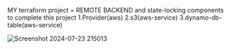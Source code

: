 MY terraform project = REMOTE BACKEND and state-locking
components to complete this project
1.Provider(aws)
2.s3(aws-service)
3.dynamo-db-table(aws-service)
  
  ![Screenshot 2024-07-23 215013](https://github.com/user-attachments/assets/ff30c8fc-b312-4673-8730-2a84e5f874c3)


  
